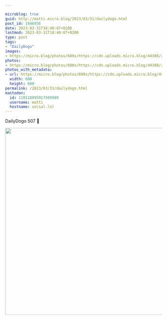 ```yaml
---

microblog: true
guid: http://matti.micro.blog/2023/03/31/dailydogo.html
post_id: 1846956
date: 2023-03-31T18:40:07+0200
lastmod: 2023-03-31T18:40:07+0200
type: post
tags:
- "DailyDogo"
images:
- https://micro.blog/photos/600x/https://cdn.uploads.micro.blog/44388/2023/ce6b0b817a.jpg
photos:
- https://micro.blog/photos/600x/https://cdn.uploads.micro.blog/44388/2023/ce6b0b817a.jpg
photos_with_metadata:
- url: https://micro.blog/photos/600x/https://cdn.uploads.micro.blog/44388/2023/ce6b0b817a.jpg
  width: 600
  height: 600
permalink: /2023/03/31/dailydogo.html
mastodon:
  id: 110118895017509980
  username: matti
  hostname: social.lol
---
```

DailyDogo 507 🐶

<img src="/media/uploads/2023/ce6b0b817a.jpg" width="600" height="600" alt="" />
